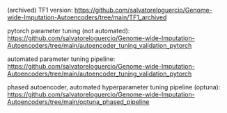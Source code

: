(archived) TF1 version: https://github.com/salvatoreloguercio/Genome-wide-Imputation-Autoencoders/tree/main/TF1_archived

pytorch parameter tuning (not automated): https://github.com/salvatoreloguercio/Genome-wide-Imputation-Autoencoders/tree/main/autoencoder_tuning_validation_pytorch

automated parameter tuning pipeline: https://github.com/salvatoreloguercio/Genome-wide-Imputation-Autoencoders/tree/main/autoencoder_tuning_validation_pytorch

phased autoencoder, automated hyperparameter tuning pipeline (optuna): https://github.com/salvatoreloguercio/Genome-wide-Imputation-Autoencoders/tree/main/optuna_phased_pipeline
